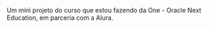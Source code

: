 Um mini projeto do curso que estou fazendo da One - Oracle Next Education, em parceria com a Alura.
